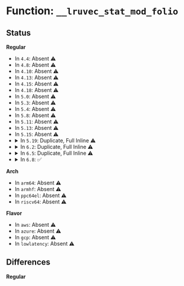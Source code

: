 # Function: <code>__lruvec_stat_mod_folio</code>

## Status
<b>Regular</b>
<ul>
<li>
In <code>4.4</code>: Absent ⚠️
</li>
<li>
In <code>4.8</code>: Absent ⚠️
</li>
<li>
In <code>4.10</code>: Absent ⚠️
</li>
<li>
In <code>4.13</code>: Absent ⚠️
</li>
<li>
In <code>4.15</code>: Absent ⚠️
</li>
<li>
In <code>4.18</code>: Absent ⚠️
</li>
<li>
In <code>5.0</code>: Absent ⚠️
</li>
<li>
In <code>5.3</code>: Absent ⚠️
</li>
<li>
In <code>5.4</code>: Absent ⚠️
</li>
<li>
In <code>5.8</code>: Absent ⚠️
</li>
<li>
In <code>5.11</code>: Absent ⚠️
</li>
<li>
In <code>5.13</code>: Absent ⚠️
</li>
<li>
In <code>5.15</code>: Absent ⚠️
</li>
<li>
<details>
<summary>In <code>5.19</code>: Duplicate, Full Inline ⚠️</summary>

**Collision:** Static Duplication

**Inline:** Full

**Transformation:** False

**Instances:**

```
In mm/filemap.c (ffffffff812f2603)
Location: include/linux/vmstat.h:612
Inline: True
Inline callers:
  - mm/filemap.c:__filemap_add_folio
  - mm/filemap.c:__filemap_add_folio
  - mm/filemap.c:filemap_unaccount_folio
  - mm/filemap.c:filemap_unaccount_folio
  - mm/filemap.c:filemap_unaccount_folio
  - mm/filemap.c:filemap_unaccount_folio
```
```
In mm/page-writeback.c (ffffffff812ff2a7)
Location: include/linux/vmstat.h:612
Inline: True
Inline callers:
  - mm/page-writeback.c:folio_account_dirtied
```
```
In mm/shmem.c (ffffffff81317b20)
Location: include/linux/vmstat.h:612
Inline: True
Inline callers:
  - mm/shmem.c:shmem_add_to_page_cache
  - mm/shmem.c:shmem_add_to_page_cache
  - mm/shmem.c:shmem_add_to_page_cache
```
</details>
</li>
<li>
<details>
<summary>In <code>6.2</code>: Duplicate, Full Inline ⚠️</summary>

**Collision:** Static Duplication

**Inline:** Full

**Transformation:** False

**Instances:**

```
In mm/filemap.c (ffffffff8135abc3)
Location: include/linux/vmstat.h:606
Inline: True
Inline callers:
  - mm/filemap.c:__filemap_add_folio
  - mm/filemap.c:__filemap_add_folio
  - mm/filemap.c:replace_page_cache_folio
  - mm/filemap.c:replace_page_cache_folio
  - mm/filemap.c:replace_page_cache_folio
  - mm/filemap.c:replace_page_cache_folio
  - mm/filemap.c:filemap_unaccount_folio
  - mm/filemap.c:filemap_unaccount_folio
  - mm/filemap.c:filemap_unaccount_folio
  - mm/filemap.c:filemap_unaccount_folio
```
```
In mm/page-writeback.c (ffffffff81367917)
Location: include/linux/vmstat.h:606
Inline: True
Inline callers:
  - mm/page-writeback.c:folio_account_dirtied
```
```
In mm/shmem.c (ffffffff8138abec)
Location: include/linux/vmstat.h:606
Inline: True
Inline callers:
  - mm/shmem.c:shmem_replace_folio
  - mm/shmem.c:shmem_replace_folio
  - mm/shmem.c:shmem_replace_folio
  - mm/shmem.c:shmem_replace_folio
  - mm/shmem.c:shmem_writepage
  - mm/shmem.c:shmem_writepage
  - mm/shmem.c:shmem_add_to_page_cache
  - mm/shmem.c:shmem_add_to_page_cache
  - mm/shmem.c:shmem_add_to_page_cache
```
```
In mm/swap_state.c (ffffffff813f8bf9)
Location: include/linux/vmstat.h:606
Inline: True
Inline callers:
  - mm/swap_state.c:__delete_from_swap_cache
  - mm/swap_state.c:add_to_swap_cache
```
```
In mm/huge_memory.c (ffffffff81441f9c)
Location: include/linux/vmstat.h:606
Inline: True
Inline callers:
  - mm/huge_memory.c:split_huge_page_to_list
  - mm/huge_memory.c:split_huge_page_to_list
```
</details>
</li>
<li>
<details>
<summary>In <code>6.5</code>: Duplicate, Full Inline ⚠️</summary>

**Collision:** Static Duplication

**Inline:** Full

**Transformation:** False

**Instances:**

```
In mm/filemap.c (ffffffff8138c5e7)
Location: include/linux/vmstat.h:612
Inline: True
Inline callers:
  - mm/filemap.c:__filemap_add_folio
  - mm/filemap.c:__filemap_add_folio
  - mm/filemap.c:replace_page_cache_folio
  - mm/filemap.c:replace_page_cache_folio
  - mm/filemap.c:replace_page_cache_folio
  - mm/filemap.c:replace_page_cache_folio
  - mm/filemap.c:filemap_unaccount_folio
  - mm/filemap.c:filemap_unaccount_folio
  - mm/filemap.c:filemap_unaccount_folio
  - mm/filemap.c:filemap_unaccount_folio
```
```
In mm/page-writeback.c (ffffffff81399db7)
Location: include/linux/vmstat.h:612
Inline: True
Inline callers:
  - mm/page-writeback.c:folio_account_dirtied
```
```
In mm/shmem.c (ffffffff813bd112)
Location: include/linux/vmstat.h:612
Inline: True
Inline callers:
  - mm/shmem.c:shmem_replace_folio
  - mm/shmem.c:shmem_replace_folio
  - mm/shmem.c:shmem_replace_folio
  - mm/shmem.c:shmem_replace_folio
  - mm/shmem.c:shmem_writepage
  - mm/shmem.c:shmem_writepage
  - mm/shmem.c:shmem_add_to_page_cache
  - mm/shmem.c:shmem_add_to_page_cache
  - mm/shmem.c:shmem_add_to_page_cache
```
```
In mm/rmap.c (ffffffff8140c9ae)
Location: include/linux/vmstat.h:612
Inline: True
Inline callers:
  - mm/rmap.c:page_remove_rmap
  - mm/rmap.c:page_remove_rmap
  - mm/rmap.c:page_add_file_rmap
  - mm/rmap.c:page_add_file_rmap
  - mm/rmap.c:folio_add_new_anon_rmap
  - mm/rmap.c:folio_add_new_anon_rmap
  - mm/rmap.c:page_add_anon_rmap
  - mm/rmap.c:page_add_anon_rmap
```
```
In mm/swap_state.c (ffffffff8142b9bb)
Location: include/linux/vmstat.h:612
Inline: True
Inline callers:
  - mm/swap_state.c:__delete_from_swap_cache
  - mm/swap_state.c:add_to_swap_cache
```
```
In mm/huge_memory.c (ffffffff814778e3)
Location: include/linux/vmstat.h:612
Inline: True
Inline callers:
  - mm/huge_memory.c:split_huge_page_to_list
  - mm/huge_memory.c:split_huge_page_to_list
```
</details>
</li>
<li>
<details>
<summary>In <code>6.8</code>: ✅</summary>

```c
void __lruvec_stat_mod_folio(struct folio *folio, enum node_stat_item idx, int val);
```

**Collision:** Unique Global

**Inline:** No

**Transformation:** False

**Instances:**

```
In mm/memcontrol.c (ffffffff814bae40)
Location: mm/memcontrol.c:899
Inline: False
Direct callers:
  - mm/filemap.c:__filemap_add_folio
  - mm/filemap.c:__filemap_add_folio
  - mm/filemap.c:replace_page_cache_folio
  - mm/filemap.c:replace_page_cache_folio
  - mm/filemap.c:replace_page_cache_folio
  - mm/filemap.c:replace_page_cache_folio
  - mm/filemap.c:filemap_unaccount_folio
  - mm/filemap.c:filemap_unaccount_folio
  - mm/filemap.c:filemap_unaccount_folio
  - mm/filemap.c:filemap_unaccount_folio
  - mm/page-writeback.c:folio_account_dirtied
  - mm/page-writeback.c:lruvec_stat_mod_folio
  - mm/shmem.c:shmem_replace_folio
  - mm/shmem.c:shmem_replace_folio
  - mm/shmem.c:shmem_replace_folio
  - mm/shmem.c:shmem_replace_folio
  - mm/shmem.c:shmem_writepage
  - mm/shmem.c:shmem_writepage
  - mm/shmem.c:shmem_add_to_page_cache
  - mm/shmem.c:shmem_add_to_page_cache
  - mm/shmem.c:shmem_add_to_page_cache
  - mm/rmap.c:folio_remove_rmap_pmd
  - mm/rmap.c:folio_remove_rmap_pmd
  - mm/rmap.c:folio_remove_rmap_ptes
  - mm/rmap.c:folio_add_file_rmap_pmd
  - mm/rmap.c:folio_add_file_rmap_pmd
  - mm/rmap.c:folio_add_file_rmap_ptes
  - mm/rmap.c:folio_add_new_anon_rmap
  - mm/rmap.c:folio_add_new_anon_rmap
  - mm/rmap.c:folio_add_anon_rmap_pmd
  - mm/rmap.c:folio_add_anon_rmap_pmd
  - mm/rmap.c:folio_add_anon_rmap_pmd
  - mm/rmap.c:folio_add_anon_rmap_ptes
  - mm/swap_state.c:__delete_from_swap_cache
  - mm/swap_state.c:add_to_swap_cache
  - mm/huge_memory.c:split_huge_page_to_list
  - mm/huge_memory.c:split_huge_page_to_list
  - mm/khugepaged.c:collapse_file
  - mm/khugepaged.c:collapse_file
  - mm/khugepaged.c:collapse_file
  - mm/khugepaged.c:collapse_file
```
**Symbols:**

```
ffffffff814bae40-ffffffff814baeff: __lruvec_stat_mod_folio (STB_GLOBAL)
```
</details>
</li>
</ul>
<b>Arch</b>
<ul>
<li>
In <code>arm64</code>: Absent ⚠️
</li>
<li>
In <code>armhf</code>: Absent ⚠️
</li>
<li>
In <code>ppc64el</code>: Absent ⚠️
</li>
<li>
In <code>riscv64</code>: Absent ⚠️
</li>
</ul>
<b>Flavor</b>
<ul>
<li>
In <code>aws</code>: Absent ⚠️
</li>
<li>
In <code>azure</code>: Absent ⚠️
</li>
<li>
In <code>gcp</code>: Absent ⚠️
</li>
<li>
In <code>lowlatency</code>: Absent ⚠️
</li>
</ul>

## Differences
<b>Regular</b>
<ul>
</ul>
